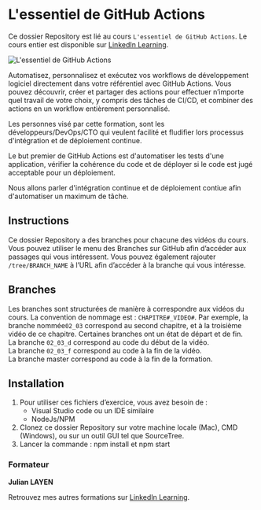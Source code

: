 # L'essentiel de GitHub Actions

Ce dossier Repository est lié au cours `L'essentiel de GitHub Actions`. Le cours entier est disponible sur [LinkedIn Learning][lil-course-url].

![L'essentiel de GitHub Actions][lil-thumbnail-url]


Automatisez, personnalisez et exécutez vos workflows de développement logiciel directement dans votre référentiel avec GitHub Actions. Vous pouvez découvrir, créer et partager des actions pour effectuer n’importe quel travail de votre choix, y compris des tâches de CI/CD, et combiner des actions en un workflow entièrement personnalisé.

Les personnes visé par cette formation, sont les développeurs/DevOps/CTO qui veulent facilité et fludifier lors processus d'intégration et de déploiement continue.

Le but premier de GitHub Actions est d'automatiser les tests d'une application, vérifier la cohérence du code et de déployer si le code est jugé acceptable pour un déploiement.

Nous allons parler d'intégration continue et de déploiement contiue afin d'automatiser un maximum de tâche.

## Instructions

Ce dossier Repository a des branches pour chacune des vidéos du cours. Vous pouvez utiliser le menu des Branches sur GitHub afin d’accéder aux passages qui vous intéressent. Vous pouvez également rajouter `/tree/BRANCH_NAME` à l’URL afin d’accéder à la branche qui vous intéresse.

## Branches

Les branches sont structurées de manière à correspondre aux vidéos du cours. La convention de nommage est : `CHAPITRE#_VIDEO#`. Par exemple, la branche nommée`02_03` correspond au second chapitre, et à la troisième vidéo de ce chapitre. Certaines branches ont un état de départ et de fin.  
La branche `02_03_d` correspond au code du début de la vidéo.  
La branche `02_03_f` correspond au code à la fin de la vidéo.  
La branche master correspond au code à la fin de la formation.

## Installation

1. Pour utiliser ces fichiers d’exercice, vous avez besoin de :
    - Visual Studio code ou un IDE similaire
    - NodeJs/NPM
2. Clonez ce dossier Repository sur votre machine locale (Mac), CMD (Windows), ou sur un outil GUI tel que SourceTree.
3. Lancer la commande : npm install et npm start


### Formateur

**Julian LAYEN**

Retrouvez mes autres formations sur [LinkedIn Learning](https://www.linkedin.com/learning/instructors/julian-layen).

[0]: # (Replace these placeholder URLs with actual course URLs)
[lil-course-url]: https://www.linkedin.com
[lil-thumbnail-url]: https:
[lil-URL-trainer]: https://

[1]: # (End of FR-Instruction ###############################################################################################)
